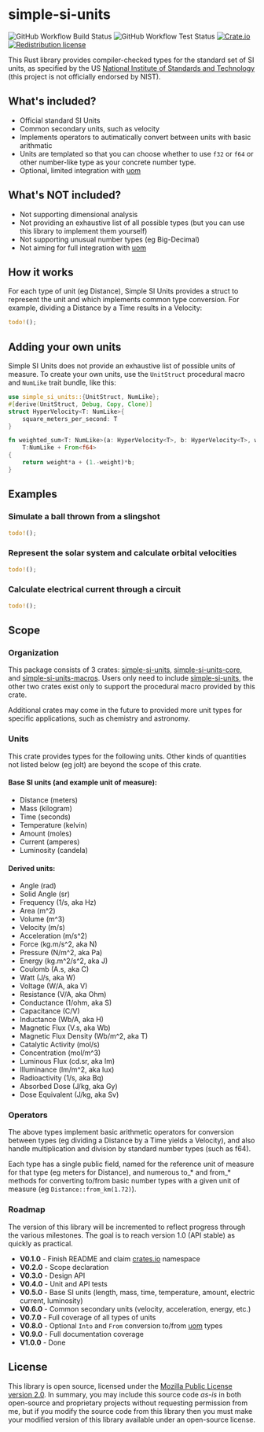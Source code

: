# simple-si-units
![GitHub Workflow Build Status](https://github.com/DrPlantabyte/simple-si-units/actions/workflows/build-main.yml/badge.svg) ![GitHub Workflow Test Status](https://github.com/DrPlantabyte/simple-si-units/actions/workflows/unit-test-main.yml/badge.svg) [![Crate.io](https://img.shields.io/crates/v/simple-si-units)](https://crates.io/crates/simple-si-units) [![Redistribution license](https://img.shields.io/github/license/DrPlantabyte/simple-si-units?color=green)](https://github.com/DrPlantabyte/simple-si-units/blob/main/simple-si-units/LICENSE)

This Rust library provides compiler-checked types for the standard set of SI 
units, as specified by the US [National Institute of Standards and Technology](https://www.nist.gov/pml/owm/metric-si/si-units) (this project is not officially endorsed by NIST).

## What's included?
* Official standard SI Units
* Common secondary units, such as velocity
* Implements operators to autimatically convert between units with basic arithmatic
* Units are templated so that you can choose whether to use `f32` or `f64` or other number-like type as your concrete number type.
* Optional, limited integration with [uom](https://crates.io/crates/uom)

## What's NOT included?
* Not supporting dimensional analysis
* Not providing an exhaustive list of all possible types (but you can use this library to implement them yourself)
* Not supporting unusual number types (eg Big-Decimal)
* Not aiming for full integration with [uom](https://crates.io/crates/uom)

## How it works
For each type of unit (eg Distance), Simple SI Units provides a struct to 
represent the unit and which implements common type conversion. For 
example, dividing a Distance by a Time results in a Velocity:
```rust
todo!();
```

## Adding your own units
Simple SI Units does not provide an exhaustive list of possible units of 
measure. To create your own units, use the `UnitStruct` procedural macro and 
`NumLike` trait bundle, like this:

```rust
use simple_si_units::{UnitStruct, NumLike};
#[derive(UnitStruct, Debug, Copy, Clone)]
struct HyperVelocity<T: NumLike>{
	square_meters_per_second: T
}

fn weighted_sum<T: NumLike>(a: HyperVelocity<T>, b: HyperVelocity<T>, weight: f64) -> HyperVelocity<T> where
	T:NumLike + From<f64>
{
	return weight*a + (1.-weight)*b;
}
```

## Examples
### Simulate a ball thrown from a slingshot
```rust
todo!();
```

### Represent the solar system and calculate orbital velocities
```rust
todo!();
```

### Calculate electrical current through a circuit
```rust
todo!();
```


## Scope

### Organization
This package consists of 3 crates: 
[simple-si-units](https://crates.io/crates/simple-si-units), 
[simple-si-units-core](https://crates.io/crates/simple-si-units-core), and 
[simple-si-units-macros](https://crates.io/crates/simple-si-units-macros). 
Users only need to include 
[simple-si-units](https://crates.io/crates/simple-si-units), 
the other two crates exist only to support the procedural macro 
provided by this crate. 

Additional crates may come in the future to provided more unit types for 
specific applications, such as chemistry and astronomy.

### Units
This crate provides types for the following units. Other kinds of 
quantities not listed below (eg jolt) are beyond the scope of this crate.

#### Base SI units (and example unit of measure):
* Distance (meters)
* Mass (kilogram)
* Time (seconds)
* Temperature (kelvin)
* Amount (moles)
* Current (amperes)
* Luminosity (candela)

#### Derived units:
* Angle (rad)
* Solid Angle (sr)
* Frequency (1/s, aka Hz)
* Area (m^2)
* Volume (m^3)
* Velocity (m/s)
* Acceleration (m/s^2)
* Force (kg.m/s^2, aka N)
* Pressure (N/m^2, aka Pa)
* Energy (kg.m^2/s^2, aka J)
* Coulomb (A.s, aka C)
* Watt (J/s, aka W)
* Voltage (W/A, aka V)
* Resistance (V/A, aka Ohm)
* Conductance (1/ohm, aka S)
* Capacitance (C/V)
* Inductance (Wb/A, aka H)
* Magnetic Flux (V.s, aka Wb)
* Magnetic Flux Density (Wb/m^2, aka T)
* Catalytic Activity (mol/s)
* Concentration (mol/m^3)
* Luminous Flux (cd.sr, aka lm)
* Illuminance (lm/m^2, aka lux)
* Radioactivity (1/s, aka Bq)
* Absorbed Dose (J/kg, aka Gy)
* Dose Equivalent (J/kg, aka Sv)

### Operators
The above types implement basic arithmetic operators for conversion between 
types (eg dividing a Distance by a Time yields a Velocity), and also handle 
multiplication and division by standard number types (such as f64). 

Each type has a single public field, named for the reference unit of measure 
for that type (eg meters for Distance), and numerous to_* and from_* methods 
for converting to/from basic number types with a given unit of measure (eg 
`Distance::from_km(1.72)`).

### Roadmap
The version of this library will be incremented to reflect progress through the various milestones. The goal is to reach version 1.0 (API stable) as quickly as practical.

* **V0.1.0** - Finish README and claim [crates.io](https://crates.io/) namespace
* **V0.2.0** - Scope declaration
* **V0.3.0** - Design API
* **V0.4.0** - Unit and API tests
* **V0.5.0** - Base SI units (length, mass, time, temperature, amount, electric current, luminosity)
* **V0.6.0** - Common secondary units (velocity, acceleration, energy, etc.)
* **V0.7.0** - Full coverage of all types of units
* **V0.8.0** - Optional `Into` and `From` conversion to/from [uom](https://crates.io/crates/uom) types
* **V0.9.0** - Full documentation coverage
* **V1.0.0** - Done

## License
This library is open source, licensed under the [Mozilla Public License version 2.0](https://www.mozilla.org/en-US/MPL/). In summary, you may include this source code *as-is* in both open-source and proprietary projects without requesting permission from me, but if you modify the source code from this library then you must make your modified version of this library available under an open-source license.
